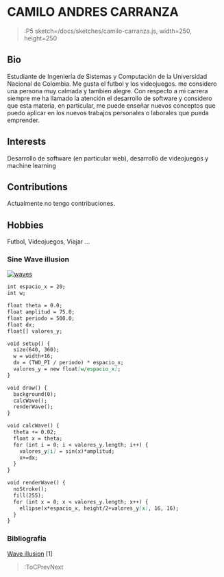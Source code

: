 # CAMILO ANDRES CARRANZA

> :P5 sketch=/docs/sketches/camilo-carranza.js, width=250, height=250

## Bio
Estudiante de Ingeniería de Sistemas y Computación de la Universidad Nacional de Colombia.  Me gusta el futbol y los videojuegos. me considero  una persona muy calmada y tambien alegre. Con respecto a mi carrera siempre me ha llamado la atención el desarrollo de software y considero que esta materia, en particular, me puede enseñar nuevos conceptos que puedo aplicar en los nuevos trabajos personales o laborales que pueda emprender. 

## Interests

Desarrollo de software (en particular web), desarrollo de videojuegos y machine learning

## Contributions

Actualmente no tengo contribuciones.

## Hobbies

Futbol, Videojuegos, Viajar ...

### Sine Wave illusion

<a href="https://ibb.co/ZmJMzjc"><img src="https://i.ibb.co/pyPLj74/waves.gif" alt="waves" border="0"></a>

```md
int espacio_x = 20;
int w;           

float theta = 0.0;
float amplitud = 75.0;
float periodo = 500.0;
float dx;
float[] valores_y;

void setup() {
  size(640, 360);
  w = width+16;
  dx = (TWO_PI / periodo) * espacio_x;
  valores_y = new float[w/espacio_x];
}

void draw() {
  background(0);
  calcWave();
  renderWave();
}

void calcWave() {
  theta += 0.02;
  float x = theta;
  for (int i = 0; i < valores_y.length; i++) {
    valores_y[i] = sin(x)*amplitud;
    x+=dx;
  }
}

void renderWave() {
  noStroke();
  fill(255);
  for (int x = 0; x < valores_y.length; x++) {
    ellipse(x*espacio_x, height/2+valores_y[x], 16, 16);
  }
}

```
### Bibliografía
[Wave illusion](https://processing.org/examples/sinewave.html) [1]
> :ToCPrevNext
